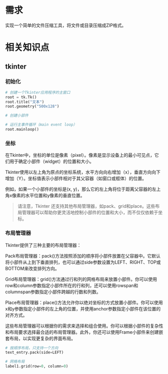 # 需求
实现一个简单的文件压缩工具，将文件或目录压缩成ZIP格式。


# 相关知识点

## tkinter

### 初始化
```PYTHON
# 创建一个Tkinter应用程序的主窗口
root = tk.Tk()
root.title("文本")
root.geometry("500x128")

# 创建小部件

# 运行主事件循环（main event loop）
root.mainloop()
```


### 坐标

在Tkinter中，坐标的单位是像素（pixel）。像素是显示设备上的最小可见点，它们用于确定小部件（widget）的位置和大小。

Tkinter使用以左上角为原点的坐标系统，水平方向向右增加（x），垂直方向向下增加（Y）。坐标值表示小部件相对于其父容器（如窗口或框体）的位置。

例如，如果一个小部件的坐标是(x, y)，那么它的左上角将位于距离父容器的左上角x像素的水平位置和y像素的垂直位置。

> 请注意，Tkinter 还支持其他布局管理器，如pack、grid和place。这些布局管理器可以帮助你更灵活地控制小部件的位置和大小，而不仅仅依赖于坐标。


### 布局管理器
Tkinter提供了三种主要的布局管理器：

Pack布局管理器：pack()方法按照添加的顺序将小部件放置在父容器中。它默认将小部件从上到下垂直排列，也可以通过side参数设置为LEFT、RIGHT、TOP或BOTTOM来改变排列方向。

Grid布局管理器：grid()方法通过行和列的网格布局来放置小部件。你可以使用row和column参数指定小部件所在的行和列，还可以使用rowspan和columnspan参数指定小部件跨越的行数和列数。

Place布局管理器：place()方法允许你以绝对坐标的方式放置小部件。你可以使用x和y参数指定小部件的左上角的位置，并使用anchor参数指定小部件在该位置的对齐方式。

这些布局管理器可以根据你的需求来选择和组合使用。你可以根据小部件的复杂性和布局要求选择最合适的布局管理器。此外，你还可以使用Frame小部件来创建嵌套布局，以实现更复杂的界面布局。

```PYTHON
# 按顺序布局，只支持一个方向
text_entry.pack(side=LEFT)

# 网格布局
label1.grid(row=0, column=0)

```